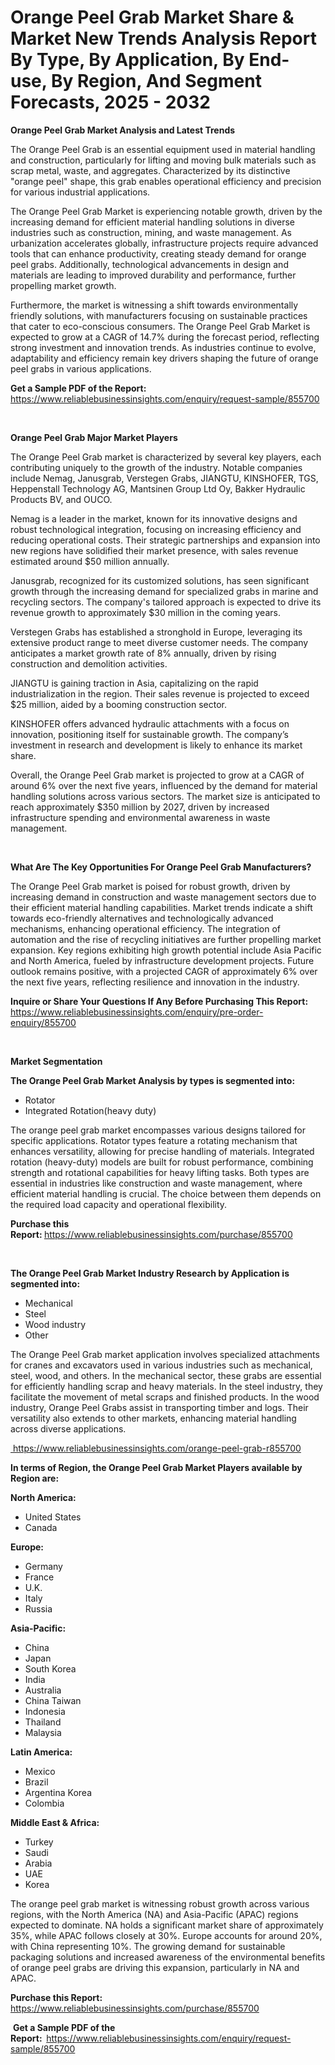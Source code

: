 <p><h1>Orange Peel Grab Market Share & Market New Trends Analysis Report By Type, By Application, By End-use, By Region, And Segment Forecasts, 2025 - 2032</h1></p><p><strong>Orange Peel Grab Market Analysis and Latest Trends</strong></p>
<p><p>The Orange Peel Grab is an essential equipment used in material handling and construction, particularly for lifting and moving bulk materials such as scrap metal, waste, and aggregates. Characterized by its distinctive "orange peel" shape, this grab enables operational efficiency and precision for various industrial applications. </p><p>The Orange Peel Grab Market is experiencing notable growth, driven by the increasing demand for efficient material handling solutions in diverse industries such as construction, mining, and waste management. As urbanization accelerates globally, infrastructure projects require advanced tools that can enhance productivity, creating steady demand for orange peel grabs. Additionally, technological advancements in design and materials are leading to improved durability and performance, further propelling market growth.</p><p>Furthermore, the market is witnessing a shift towards environmentally friendly solutions, with manufacturers focusing on sustainable practices that cater to eco-conscious consumers. The Orange Peel Grab Market is expected to grow at a CAGR of 14.7% during the forecast period, reflecting strong investment and innovation trends. As industries continue to evolve, adaptability and efficiency remain key drivers shaping the future of orange peel grabs in various applications.</p></p>
<p><strong>Get a Sample PDF of the Report:&nbsp;</strong> <a href="https://www.reliablebusinessinsights.com/enquiry/request-sample/855700?utm_campaign=3177&utm_medium=2&utm_source=Github&utm_content=ia&utm_term=16042025&utm_id=orange-peel-grab">https://www.reliablebusinessinsights.com/enquiry/request-sample/855700</a></p>
<p>&nbsp;</p>
<p><strong>Orange Peel Grab Major Market Players</strong></p>
<p><p>The Orange Peel Grab market is characterized by several key players, each contributing uniquely to the growth of the industry. Notable companies include Nemag, Janusgrab, Verstegen Grabs, JIANGTU, KINSHOFER, TGS, Heppenstall Technology AG, Mantsinen Group Ltd Oy, Bakker Hydraulic Products BV, and OUCO.</p><p>Nemag is a leader in the market, known for its innovative designs and robust technological integration, focusing on increasing efficiency and reducing operational costs. Their strategic partnerships and expansion into new regions have solidified their market presence, with sales revenue estimated around $50 million annually.</p><p>Janusgrab, recognized for its customized solutions, has seen significant growth through the increasing demand for specialized grabs in marine and recycling sectors. The company's tailored approach is expected to drive its revenue growth to approximately $30 million in the coming years.</p><p>Verstegen Grabs has established a stronghold in Europe, leveraging its extensive product range to meet diverse customer needs. The company anticipates a market growth rate of 8% annually, driven by rising construction and demolition activities.</p><p>JIANGTU is gaining traction in Asia, capitalizing on the rapid industrialization in the region. Their sales revenue is projected to exceed $25 million, aided by a booming construction sector.</p><p>KINSHOFER offers advanced hydraulic attachments with a focus on innovation, positioning itself for sustainable growth. The company’s investment in research and development is likely to enhance its market share.</p><p>Overall, the Orange Peel Grab market is projected to grow at a CAGR of around 6% over the next five years, influenced by the demand for material handling solutions across various sectors. The market size is anticipated to reach approximately $350 million by 2027, driven by increased infrastructure spending and environmental awareness in waste management.</p></p>
<p>&nbsp;</p>
<p><strong>What Are The Key Opportunities For Orange Peel Grab Manufacturers?</strong></p>
<p><p>The Orange Peel Grab market is poised for robust growth, driven by increasing demand in construction and waste management sectors due to their efficient material handling capabilities. Market trends indicate a shift towards eco-friendly alternatives and technologically advanced mechanisms, enhancing operational efficiency. The integration of automation and the rise of recycling initiatives are further propelling market expansion. Key regions exhibiting high growth potential include Asia Pacific and North America, fueled by infrastructure development projects. Future outlook remains positive, with a projected CAGR of approximately 6% over the next five years, reflecting resilience and innovation in the industry.</p></p>
<p><strong>Inquire or Share Your Questions If Any Before Purchasing This Report:</strong> <a href="https://www.reliablebusinessinsights.com/enquiry/pre-order-enquiry/855700?utm_campaign=3177&utm_medium=2&utm_source=Github&utm_content=ia&utm_term=16042025&utm_id=orange-peel-grab">https://www.reliablebusinessinsights.com/enquiry/pre-order-enquiry/855700</a></p>
<p>&nbsp;</p>
<p><strong>Market Segmentation</strong></p>
<p><strong>The Orange Peel Grab Market Analysis by types is segmented into:</strong></p>
<p><ul><li>Rotator</li><li>Integrated Rotation(heavy duty)</li></ul></p>
<p><p>The orange peel grab market encompasses various designs tailored for specific applications. Rotator types feature a rotating mechanism that enhances versatility, allowing for precise handling of materials. Integrated rotation (heavy-duty) models are built for robust performance, combining strength and rotational capabilities for heavy lifting tasks. Both types are essential in industries like construction and waste management, where efficient material handling is crucial. The choice between them depends on the required load capacity and operational flexibility.</p></p>
<p><strong>Purchase this Report:&nbsp;</strong><a href="https://www.reliablebusinessinsights.com/purchase/855700?utm_campaign=3177&utm_medium=2&utm_source=Github&utm_content=ia&utm_term=16042025&utm_id=orange-peel-grab">https://www.reliablebusinessinsights.com/purchase/855700</a></p>
<p>&nbsp;</p>
<p><strong>The Orange Peel Grab Market Industry Research by Application is segmented into:</strong></p>
<p><ul><li>Mechanical</li><li>Steel</li><li>Wood industry</li><li>Other</li></ul></p>
<p><p>The Orange Peel Grab market application involves specialized attachments for cranes and excavators used in various industries such as mechanical, steel, wood, and others. In the mechanical sector, these grabs are essential for efficiently handling scrap and heavy materials. In the steel industry, they facilitate the movement of metal scraps and finished products. In the wood industry, Orange Peel Grabs assist in transporting timber and logs. Their versatility also extends to other markets, enhancing material handling across diverse applications.</p></p>
<p><a href="https://www.reliablebusinessinsights.com/orange-peel-grab-r855700?utm_campaign=3177&utm_medium=2&utm_source=Github&utm_content=ia&utm_term=16042025&utm_id=orange-peel-grab">&nbsp;https://www.reliablebusinessinsights.com/orange-peel-grab-r855700</a></p>
<p><strong>In terms of Region, the Orange Peel Grab Market Players available by Region are:</strong></p>
<p>
    <p> <strong> North America: </strong>
        <ul>
            <li>United States</li>
            <li>Canada</li>
        </ul>
        </p> 
    <p> <strong> Europe: </strong>
        <ul>
            <li>Germany</li>
            <li>France</li>
            <li>U.K.</li>
            <li>Italy</li>
            <li>Russia</li>
        </ul>
        </p> 
    <p> <strong> Asia-Pacific: </strong>
        <ul>
            <li>China</li>
            <li>Japan</li>
            <li>South Korea</li>
            <li>India</li>
            <li>Australia</li>
            <li>China Taiwan</li>
            <li>Indonesia</li>
            <li>Thailand</li>
            <li>Malaysia</li>
        </ul>
        </p> 
    <p> <strong> Latin America: </strong>
        <ul>
            <li>Mexico</li>
            <li>Brazil</li>
            <li>Argentina Korea</li>
            <li>Colombia</li>
        </ul>
        </p> 
    <p> <strong> Middle East & Africa: </strong>
        <ul>
            <li>Turkey</li>
            <li>Saudi</li>
            <li>Arabia</li>
            <li>UAE</li>
            <li>Korea</li>
        </ul>
    </p>
    </p>
<p><p>The orange peel grab market is witnessing robust growth across various regions, with the North America (NA) and Asia-Pacific (APAC) regions expected to dominate. NA holds a significant market share of approximately 35%, while APAC follows closely at 30%. Europe accounts for around 20%, with China representing 10%. The growing demand for sustainable packaging solutions and increased awareness of the environmental benefits of orange peel grabs are driving this expansion, particularly in NA and APAC.</p></p>
<p><strong>Purchase this Report: </strong><a href="https://www.reliablebusinessinsights.com/purchase/855700?utm_campaign=3177&utm_medium=2&utm_source=Github&utm_content=ia&utm_term=16042025&utm_id=orange-peel-grab">https://www.reliablebusinessinsights.com/purchase/855700</a></p>
<p>&nbsp;<strong>Get a Sample PDF of the Report:&nbsp;&nbsp;</strong><a href="https://www.reliablebusinessinsights.com/enquiry/request-sample/855700?utm_campaign=3177&utm_medium=2&utm_source=Github&utm_content=ia&utm_term=16042025&utm_id=orange-peel-grab">https://www.reliablebusinessinsights.com/enquiry/request-sample/855700</a></p>
<p><strong></strong></p>
<p><p></p><p></p><p></p></p>